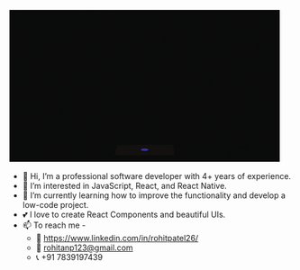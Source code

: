 ![](https://github.com/rohitanp123/rohitanp123/blob/main/giphy.gif)

- 👋 Hi, I’m a professional software developer with 4+ years of experience.
- 💞️ I’m interested in JavaScript, React, and React Native.
- 🌱 I’m currently learning how to improve the functionality and develop a low-code project.
- 💕 I love to create React Components and beautiful UIs.
- 📫 To reach me -
  - 🎫 https://www.linkedin.com/in/rohitpatel26/
  - 📧 rohitanp123@gmail.com
  - 📞 +91 7839197439


<!---
rohitanp123/rohitanp123 is a ✨ special ✨ repository because its `README.md` (this file) appears on your GitHub profile.
You can click the Preview link to take a look at your changes.
--->
